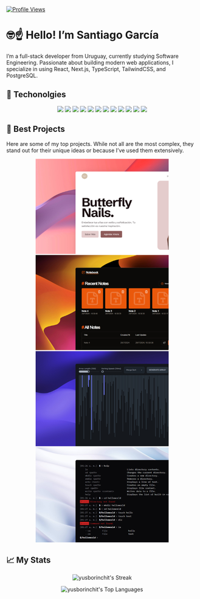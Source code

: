 [![Profile Views](https://visitcount.itsvg.in/api?id=yusborinchit&icon=2&color=1)](https://visitcount.itsvg.in)

# 🤓☝ Hello! I’m Santiago García 

I’m a full-stack developer from Uruguay, currently studying Software Engineering. Passionate about building modern web applications, I specialize in using React, Next.js, TypeScript, TailwindCSS, and PostgreSQL.

## 🧰 Techonolgies
 
<p align="center">
  <img src="https://img.shields.io/badge/html5-%23E34F26.svg?style=for-the-badge&logo=html5&logoColor=white">
  <img src="https://img.shields.io/badge/css3-%231572B6.svg?style=for-the-badge&logo=css3&logoColor=white">
  <img src="https://img.shields.io/badge/javascript-%23323330.svg?style=for-the-badge&logo=javascript&logoColor=%23F7DF1E">
  <img src="https://img.shields.io/badge/typescript-%23007ACC.svg?style=for-the-badge&logo=typescript&logoColor=white">
  <img src="https://img.shields.io/badge/react-%2320232a.svg?style=for-the-badge&logo=react&logoColor=%2361DAFB">
  <img src="https://img.shields.io/badge/Next-black?style=for-the-badge&logo=next.js&logoColor=white">
  <img src="https://img.shields.io/badge/tailwindcss-%2338B2AC.svg?style=for-the-badge&logo=tailwind-css&logoColor=white">
  <img src="https://img.shields.io/badge/node.js-6DA55F?style=for-the-badge&logo=node.js&logoColor=white">
  <img src="https://img.shields.io/badge/express.js-%23404d59.svg?style=for-the-badge&logo=express&logoColor=%2361DAFB">
  <img src="https://img.shields.io/badge/Supabase-3ECF8E?style=for-the-badge&logo=supabase&logoColor=white">
  <img src="https://img.shields.io/badge/postgres-%23316192.svg?style=for-the-badge&logo=postgresql&logoColor=white">
  <img src="https://img.shields.io/badge/mysql-%2300000f.svg?style=for-the-badge&logo=mysql&logoColor=white">
</p>

## 🌟 Best Projects

Here are some of my top projects. While not all are the most complex, they stand out for their unique ideas or because I’ve used them extensively.

<div align="center">
  <a href="https://github.com/yusborinchit/butterfly-nails" >
    <kbd>
      <img src="/butterfly-nails-mockup.jpeg" alt="" width="350px" height="250px" />
    </kbd>
  </a>
  <a href="https://github.com/yusborinchit/notes-editor">
    <kbd>
      <img src="/notes-editor-mockup.jpeg" alt="" width="350px" height="250px" />
    </kbd>
  </a>
  <a href="https://github.com/yusborinchit/sorting-visualizer" >
    <kbd>
      <img src="/sort-visualizer-mockup.jpeg" alt="" width="350px" height="250px" />
    </kbd>
  </a>
  <a href="https://github.com/yusborinchit/online-bash">
    <kbd>
      <img src="/online-bash-mockup.jpeg" alt="" width="350px" height="250px" />
    </kbd>
  </a>
</div>

## 📈 My Stats

<p align="center">
  <img src="https://github-readme-streak-stats.herokuapp.com/?user=yusborinchit&theme=react&hide_border=true" alt="yusborinchit's Streak" />
</p>
<p align="center">
  <img src="https://github-readme-stats.vercel.app/api/top-langs/?username=yusborinchit&theme=react&show_icons=true&hide_border=true&layout=compact" alt="yusborinchit's Top Languages" />
</p>


